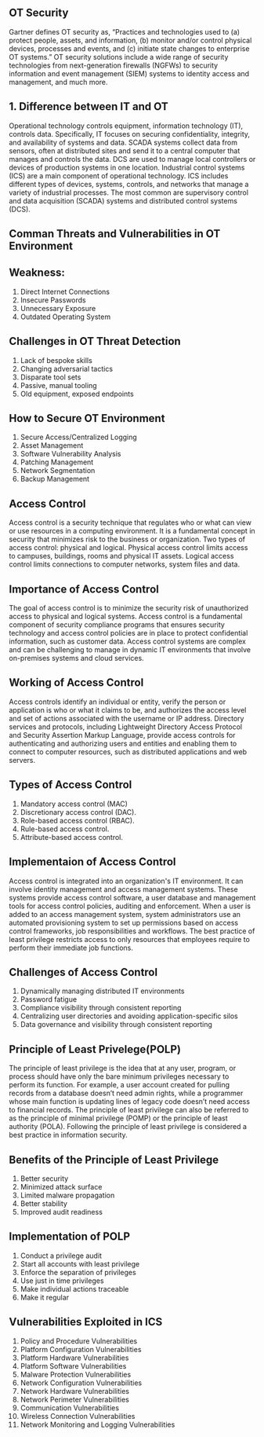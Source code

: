 ## OT Security 

Gartner defines OT security as, “Practices and technologies used to (a) protect people, assets, and information, (b) monitor and/or control physical devices, processes and events, and 
(c) initiate state changes to enterprise OT systems.” OT security solutions include a wide range of security technologies from next-generation firewalls (NGFWs) to security information and 
event management (SIEM) systems to identity access and management, and much more.

## 1. Difference between IT and OT

Operational technology controls equipment, information technology (IT), controls data. Specifically, IT focuses on securing confidentiality, integrity, and availability of systems and data.
SCADA systems collect data from sensors, often at distributed sites and send it to a central computer that manages and controls the data. DCS are used to manage local controllers or devices 
of production systems in one location.
Industrial control systems (ICS) are a main component of operational technology. ICS includes different types of devices, systems, controls, and networks that manage a variety of industrial
processes. The most common are supervisory control and data acquisition (SCADA) systems and distributed control systems (DCS).

## Comman Threats and Vulnerabilities in OT Environment
   
   ## Weakness:
   
   1. Direct Internet Connections
   2. Insecure Passwords
   3. Unnecessary Exposure
   4. Outdated Operating System
   
   ## Challenges in OT Threat Detection
   
   1. Lack of bespoke skills
   2. Changing adversarial tactics
   3. Disparate tool sets
   4. Passive, manual tooling
   5. Old equipment, exposed endpoints

## How to Secure OT Environment

1. Secure Access/Centralized Logging
2. Asset Management
3. Software Vulnerability Analysis
4.  Patching Management
5.  Network Segmentation
6.  Backup Management

## Access Control

Access control is a security technique that regulates who or what can view or use resources in a computing environment. It is a fundamental concept in security that minimizes risk to the 
business or organization.
Two types of access control: physical and logical. 
Physical access control limits access to campuses, buildings, rooms and physical IT assets. 
Logical access control limits connections to computer networks, system files and data.

## Importance of Access Control

The goal of access control is to minimize the security risk of unauthorized access to physical and logical systems. Access control is a fundamental component of security compliance programs
that ensures security technology and access control policies are in place to protect confidential information, such as customer data.
Access control systems are complex and can be challenging to manage in dynamic IT environments that involve on-premises systems and cloud services.

## Working of Access Control

Access controls identify an individual or entity, verify the person or application is who or what it claims to be, and authorizes the access level and set of actions associated with the username 
or IP address. Directory services and protocols, including Lightweight Directory Access Protocol and Security Assertion Markup Language, provide access controls for authenticating and authorizing 
users and entities and enabling them to connect to computer resources, such as distributed applications and web servers.

## Types of Access Control

1. Mandatory access control (MAC)
2. Discretionary access control (DAC).
3. Role-based access control (RBAC).
4. Rule-based access control.
5. Attribute-based access control.

## Implementaion of Access Control

Access control is integrated into an organization's IT environment. It can involve identity management and access management systems. These systems provide access control software, a user database 
and management tools for access control policies, auditing and enforcement.
When a user is added to an access management system, system administrators use an automated provisioning system to set up permissions based on access control frameworks, job responsibilities and workflows.
The best practice of least privilege restricts access to only resources that employees require to perform their immediate job functions.

## Challenges of Access Control

1. Dynamically managing distributed IT environments
2. Password fatigue
3. Compliance visibility through consistent reporting
4. Centralizing user directories and avoiding application-specific silos
5. Data governance and visibility through consistent reporting

## Principle of Least Privelege(POLP)

The principle of least privilege is the idea that at any user, program, or process should have only the bare minimum privileges necessary to perform its function. For example, a user account created for 
pulling records from a database doesn’t need admin rights, while a programmer whose main function is updating lines of legacy code doesn’t need access to financial records. The principle of least privilege 
can also be referred to as the principle of minimal privilege (POMP) or the principle of least authority (POLA). Following the principle of least privilege is considered a best practice in information security.

## Benefits of the Principle of Least Privilege

1. Better security
2. Minimized attack surface
3. Limited malware propagation
4. Better stability
5. Improved audit readiness

## Implementation of POLP

1. Conduct a privilege audit
2. Start all accounts with least privilege
3. Enforce the separation of privileges
4. Use just in time privileges
5. Make individual actions traceable
6. Make it regular

## Vulnerabilities Exploited in ICS

1. Policy and Procedure Vulnerabilities
2. Platform Configuration Vulnerabilities
3. Platform Hardware Vulnerabilities
4. Platform Software Vulnerabilities
5. Malware Protection Vulnerabilities
6. Network Configuration Vulnerabilities
7. Network Hardware Vulnerabilities
8. Network Perimeter Vulnerabilities
9. Communication Vulnerabilities
10. Wireless Connection Vulnerabilities
11. Network Monitoring and Logging Vulnerabilities


   
